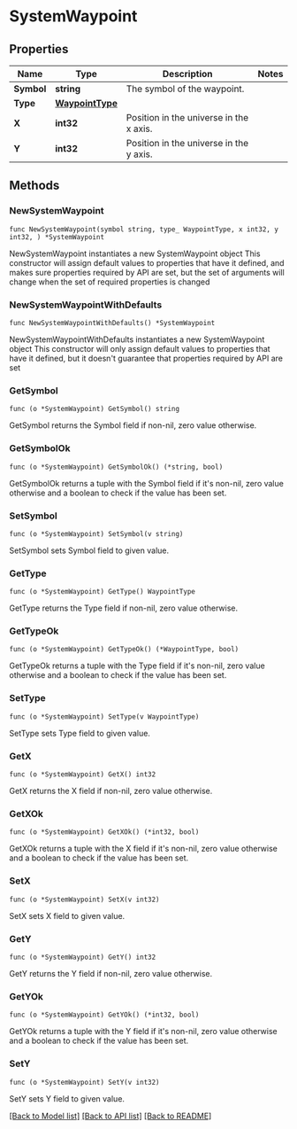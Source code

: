 # SystemWaypoint

## Properties

Name | Type | Description | Notes
------------ | ------------- | ------------- | -------------
**Symbol** | **string** | The symbol of the waypoint. | 
**Type** | [**WaypointType**](WaypointType.md) |  | 
**X** | **int32** | Position in the universe in the x axis. | 
**Y** | **int32** | Position in the universe in the y axis. | 

## Methods

### NewSystemWaypoint

`func NewSystemWaypoint(symbol string, type_ WaypointType, x int32, y int32, ) *SystemWaypoint`

NewSystemWaypoint instantiates a new SystemWaypoint object
This constructor will assign default values to properties that have it defined,
and makes sure properties required by API are set, but the set of arguments
will change when the set of required properties is changed

### NewSystemWaypointWithDefaults

`func NewSystemWaypointWithDefaults() *SystemWaypoint`

NewSystemWaypointWithDefaults instantiates a new SystemWaypoint object
This constructor will only assign default values to properties that have it defined,
but it doesn't guarantee that properties required by API are set

### GetSymbol

`func (o *SystemWaypoint) GetSymbol() string`

GetSymbol returns the Symbol field if non-nil, zero value otherwise.

### GetSymbolOk

`func (o *SystemWaypoint) GetSymbolOk() (*string, bool)`

GetSymbolOk returns a tuple with the Symbol field if it's non-nil, zero value otherwise
and a boolean to check if the value has been set.

### SetSymbol

`func (o *SystemWaypoint) SetSymbol(v string)`

SetSymbol sets Symbol field to given value.


### GetType

`func (o *SystemWaypoint) GetType() WaypointType`

GetType returns the Type field if non-nil, zero value otherwise.

### GetTypeOk

`func (o *SystemWaypoint) GetTypeOk() (*WaypointType, bool)`

GetTypeOk returns a tuple with the Type field if it's non-nil, zero value otherwise
and a boolean to check if the value has been set.

### SetType

`func (o *SystemWaypoint) SetType(v WaypointType)`

SetType sets Type field to given value.


### GetX

`func (o *SystemWaypoint) GetX() int32`

GetX returns the X field if non-nil, zero value otherwise.

### GetXOk

`func (o *SystemWaypoint) GetXOk() (*int32, bool)`

GetXOk returns a tuple with the X field if it's non-nil, zero value otherwise
and a boolean to check if the value has been set.

### SetX

`func (o *SystemWaypoint) SetX(v int32)`

SetX sets X field to given value.


### GetY

`func (o *SystemWaypoint) GetY() int32`

GetY returns the Y field if non-nil, zero value otherwise.

### GetYOk

`func (o *SystemWaypoint) GetYOk() (*int32, bool)`

GetYOk returns a tuple with the Y field if it's non-nil, zero value otherwise
and a boolean to check if the value has been set.

### SetY

`func (o *SystemWaypoint) SetY(v int32)`

SetY sets Y field to given value.



[[Back to Model list]](../README.md#documentation-for-models) [[Back to API list]](../README.md#documentation-for-api-endpoints) [[Back to README]](../README.md)


